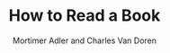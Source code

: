 ---
title: 'How to Read a Book'
author: 'Mortimer Adler and Charles Van Doren'
dateFinished: ''
summary: 'WIP'
rating: 9
---